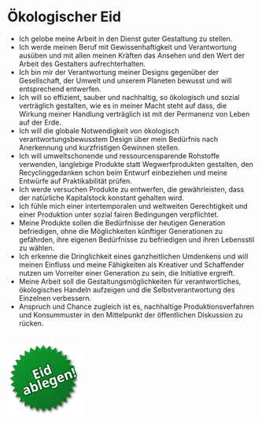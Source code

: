 
# Ökologischer Eid

- Ich gelobe meine Arbeit in den Dienst guter Gestaltung zu stellen.
- Ich werde meinen Beruf mit Gewissenhaftigkeit und Verantwortung ausüben und mit allen meinen Kräften das Ansehen und den Wert der Arbeit des Gestalters aufrechterhalten.
- Ich bin mir der Verantwortung meiner Designs gegenüber der Gesellschaft, der Umwelt und unserem Planeten bewusst und will entsprechend entwerfen.
- Ich will so effizient, sauber und nachhaltig, so ökologisch und sozial verträglich gestalten, wie es in meiner Macht steht auf dass, die Wirkung meiner Handlung verträglich ist mit der Permanenz von Leben auf der Erde.
- Ich will die globale Notwendigkeit von ökologisch verantwortungsbewusstem Design über mein Bedürfnis nach Anerkennung und kurzfristigen Gewinnen stellen.
- Ich will umweltschonende und ressourcensparende Rohstoffe verwenden, langlebige Produkte statt Wegwerfprodukten gestalten, den Recyclinggedanken schon beim Entwurf einbeziehen und meine Entwürfe auf Praktikabilität prüfen.
- Ich werde versuchen Produkte zu entwerfen, die gewährleisten, dass der natürliche Kapitalstock konstant gehalten wird.
- Ich fühle mich einer intertemporalen und weltweiten Gerechtigkeit und einer Produktion unter sozial fairen Bedingungen verpflichtet.
- Meine Produkte sollen die Bedürfnisse der heutigen Generation befriedigen, ohne die Möglichkeiten künftiger Generationen zu gefährden, ihre eigenen Bedürfnisse zu befriedigen und ihren Lebensstil zu wählen.
- Ich erkenne die Dringlichkeit eines ganzheitlichen Umdenkens und will meinen Einfluss und meine Fähigkeiten als Kreativer und Schaffender nutzen um Vorreiter einer Generation zu sein, die Initiative ergreift.
- Meine Arbeit soll die Gestaltungsmöglichkeiten für verantwortliches, ökologisches Handeln aufzeigen und die Selbstverantwortung des Einzelnen verbessern.
- Anspruch und Chance zugleich ist es, nachhaltige Produktionsverfahren und Konsummuster in den Mittelpunkt der öffentlichen Diskussion zu rücken.

<br/>
<img src="./badge.svg" width="150" height="150">